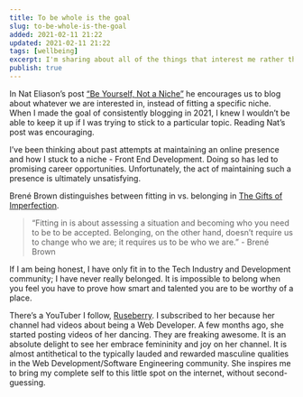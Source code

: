 ```yaml
---
title: To be whole is the goal
slug: to-be-whole-is-the-goal
added: 2021-02-11 21:22
updated: 2021-02-11 21:22
tags: [wellbeing]
excerpt: I'm sharing about all of the things that interest me rather than trying to fit one niche.
publish: true
---
```


In Nat Eliason’s post [“Be Yourself, Not a Niche”](https://www.nateliason.com/blog/be-yourself) he encourages us to blog about whatever we are interested in, instead of fitting a specific niche. When I made the goal of consistently blogging in 2021, I knew I wouldn’t be able to keep it up if I was trying to stick to a particular topic. Reading Nat’s post was encouraging.

I’ve been thinking about past attempts at maintaining an online presence and how I stuck to a niche - Front End Development. Doing so has led to promising career opportunities. Unfortunately, the act of maintaining such a presence is ultimately unsatisfying. 

Brené Brown distinguishes between fitting in vs. belonging in [The Gifts of Imperfection](https://brenebrown.com/thegifts-hub/).

> “Fitting in is about assessing a situation and becoming who you need to be to be accepted. Belonging, on the other hand, doesn’t require us to change who we are; it requires us to be who we are.” - Brené Brown

If I am being honest, I have only fit in to the Tech Industry and Development community; I have never really belonged. It is impossible to belong when you feel you have to prove how smart and talented you are to be worthy of a place. 

There’s a YouTuber I follow, [Ruseberry](https://www.youtube.com/channel/UCtnlBCZa6lpWMRdIhXAyVeQ). I subscribed to her because her channel had videos about being a Web Developer. A few months ago, she started posting videos of her dancing. They are freaking awesome. It is an absolute delight to see her embrace femininity and joy on her channel. It is almost antithetical to the typically lauded and rewarded masculine qualities in the Web Development/Software Engineering community. She inspires me to bring my complete self to this little spot on the internet, without second-guessing.
